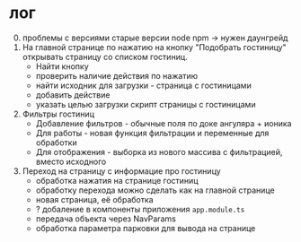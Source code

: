 # лог
0. проблемы с версиями
    старые версии node npm -> нужен даунгрейд
0. На главной странице по нажатию на кнопку "Подобрать гостиницу" открывать страницу со списком гостиниц.
    - Найти кнопку
    - проверить наличие действия по нажатию
    - найти исходник для загрузки - страница с гостиницами
    - добавить действие
    - указать целью загрузки скрипт страницы с гостиницами
0. Фильтры гостиниц
    - Добавление фильтров - обычные поля по доке ангуляра + ионика
    - Для работы - новая функция фильтрации и переменные для обработки
    - Для отображения - выборка из нового массива с фильтрацией, вместо исходного
0. Переход на страницу с информацие про гостиницу
    - обработка нажатия на странице гостиниц
    - обработку перехода можно сделать как на главной странице
    - новая страница, её обработка
    - ? добаление в компоненты приложения `app.module.ts`
    - передача объекта через NavParams
    - обработка параметра парковки для вывода на странице
